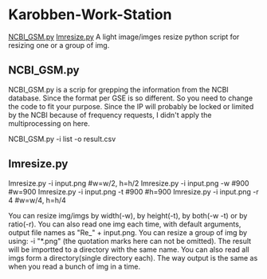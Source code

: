 # Karobben-Work-Station

<a href="#NCBI1">NCBI_GSM.py</a>
<a href="#Imresize">Imresize.py</a> A light image/imges resize python script for resizing one or a group of img.

## <div id="NCBI1">NCBI_GSM.py</div>

NCBI_GSM.py is a scrip for grepping the information from the NCBI database. Since the format per GSE is so different. So you need to change the code to fit your purpose. Since the IP will probably be locked or limited by the NCBI because of frequency requests, I didn't apply the multiprocessing on here. 

NCBI_GSM.py -i list -o result.csv

## <div id="Imresize">Imresize.py</div>

Imresize.py -i input.png  #w=w/2, h=h/2
Imresize.py -i input.png -w #900 #w=900
Imresize.py -i input.png -t #900 #h=900
Imresize.py -i input.png -r 4 #w=w/4, h=h/4

You can resize img/imgs by width(-w), by height(-t), by both(-w -t) or by ratio(-r).
You can also read one img each time, with default arguments, output file names as "Re_" + input.png.
You can resize a group of img by using: -i "*.png" (the quotation marks here can not be omitted). The result will be importted to a directory with the same name.
You can also read all imgs form a directory(single directory each). The way output is the same as when you read a bunch of img in a time.
